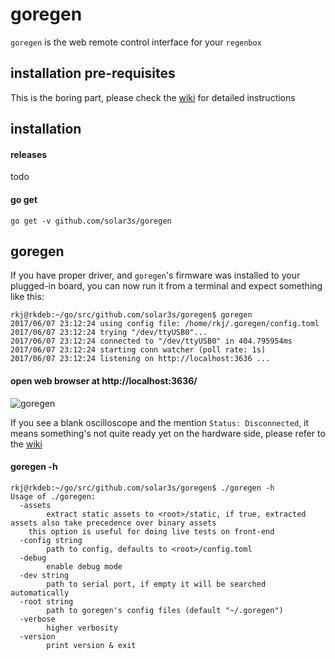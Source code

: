 goregen
=======

`goregen` is the web remote control interface for your `regenbox`

installation pre-requisites
---------------------------

This is the boring part, please check the [wiki][1] for detailed instructions  

installation
------------

#### releases

todo

#### go get

`go get -v github.com/solar3s/goregen`

goregen
-------

If you have proper driver, and `goregen`'s firmware was installed to your plugged-in board, you can now run 
it from a terminal and expect something like this:

```
rkj@rkdeb:~/go/src/github.com/solar3s/goregen$ goregen
2017/06/07 23:12:24 using config file: /home/rkj/.goregen/config.toml
2017/06/07 23:12:24 trying "/dev/ttyUSB0"...
2017/06/07 23:12:24 connected to "/dev/ttyUSB0" in 404.795954ms
2017/06/07 23:12:24 starting conn watcher (poll rate: 1s)
2017/06/07 23:12:24 listening on http://localhost:3636 ...

```

#### open web browser at http://localhost:3636/

![goregen](https://cloud.githubusercontent.com/assets/1699009/26520906/429cb2ca-42dc-11e7-948a-8e51deb05e38.png)

If you see a blank oscilloscope and the mention `Status: Disconnected`, it means something's not quite ready yet on the
hardware side, please refer to the [wiki][1]

#### goregen -h
```
rkj@rkdeb:~/go/src/github.com/solar3s/goregen$ ./goregen -h
Usage of ./goregen:
  -assets
    	extract static assets to <root>/static, if true, extracted assets also take precedence over binary assets
	this option is useful for doing live tests on front-end
  -config string
    	path to config, defaults to <root>/config.toml
  -debug
    	enable debug mode
  -dev string
    	path to serial port, if empty it will be searched automatically
  -root string
    	path to goregen's config files (default "~/.goregen")
  -verbose
    	higher verbosity
  -version
    	print version & exit
```

[1]: https://github.com/solar3s/goregen/wiki
